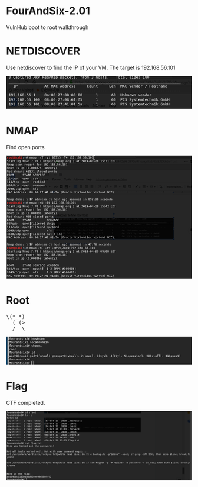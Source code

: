 # FourAndSix-2.01
VulnHub boot to root walkthrough

# NETDISCOVER

Use netdiscover to find the IP of your VM. The target is 192.168.56.101

![Alt text](./netdiscover.png?raw=true)



# NMAP

Find open ports

![Alt text](./nmap.png?raw=true)


# Root

<pre>
\(*_*)
  ( (>
  /  \
</pre>

![Alt text](./rootshell24.png?raw=true)


# Flag

CTF completed.

![Alt text](./flag27.png?raw=true)
